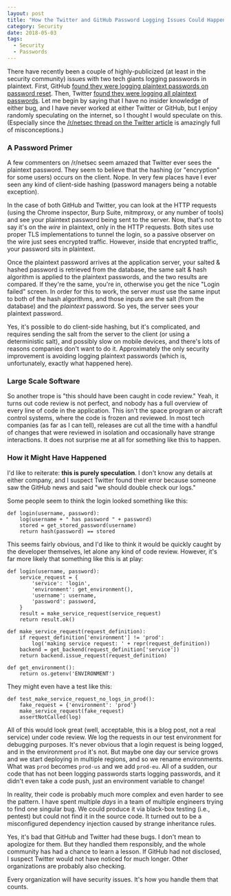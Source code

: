 ```yaml
---
layout: post
title: "How the Twitter and GitHub Password Logging Issues Could Happen"
category: Security
date: 2018-05-03
tags:
  - Security
  - Passwords
---
```


There have recently been a couple of highly-publicized (at least in the security
community) issues with two tech giants logging passwords in plaintext.  First,
GitHub [found they were logging plaintext passwords on password
reset](https://www.zdnet.com/article/github-says-bug-exposed-account-passwords/).
Then, Twitter [found they were logging all plaintext
passwords](https://twitter.com/TwitterSupport/status/992132808192634881).  Let
me begin by saying that I have no insider knowledge of either bug, and I have
never worked at either Twitter or GitHub, but I enjoy randomly speculating on
the internet, so I thought I would speculate on this.  (Especially since the
[/r/netsec thread on the Twitter article](https://www.reddit.com/r/netsec/comments/8guet1/twitter_tells_all_330m_users_to_change_passwords/) is amazingly full of misconceptions.)

<!--more-->

### A Password Primer ###

A few commenters on /r/netsec seem amazed that Twitter ever sees the plaintext
password.  They seem to believe that the hashing (or "encryption" for some
users) occurs on the client.  Nope.  In very few places have I ever seen any
kind of client-side hashing (password managers being a notable exception).

In the case of both GitHub and Twitter, you can look at the HTTP requests (using
the Chrome inspector, Burp Suite, mitmproxy, or any number of tools) and see
your plaintext password being sent to the server.  Now, that's not to say it's
on the *wire* in plaintext, only in the HTTP requests.  Both sites use proper
TLS implementations to tunnel the login, so a passive observer on the wire just
sees encrypted traffic.  However, inside that encrypted traffic, your password
sits in plaintext.

Once the plaintext password arrives at the application server, your salted &
hashed password is retrieved from the database, the same salt & hash algorithm
is applied to the plaintext passwords, and the two results are compared.  If
they're the same, you're in, otherwise you get the nice "Login failed" screen.
In order for this to work, the server *must* use the same input to both of the
hash algorithms, and those inputs are the salt (from the database) and the
*plaintext* password.  So yes, the server sees your plaintext password.

Yes, it's possible to do client-side hashing, but it's complicated, and requires
sending the salt from the server to the client (or using a deterministic salt),
and possibly slow on mobile devices, and there's lots of reasons companies don't
want to do it.  Approximately the only security improvement is avoiding logging
plaintext passwords (which is, unfortunately, exactly what happened here).

### Large Scale Software ###

So another trope is "this should have been caught in code review."  Yeah, it
turns out code review is not perfect, and nobody has a full overview of every
line of code in the application.  This isn't the space program or aircraft
control systems, where the code is frozen and reviewed.  In most tech companies
(as far as I can tell), releases are cut all the time with a handful of changes
that were reviewed in isolation and occasionally have strange interactions.  It
does not surprise me at all for something like this to happen.

### How it Might Have Happened ###

I'd like to reiterate: **this is purely speculation**.  I don't know any details
at either company, and I suspect Twitter found their error because someone saw
the GitHub news and said "we should double check our logs."

Some people seem to think the login looked something like this:

    def login(username, password):
        log(username + " has password " + password)
        stored = get_stored_password(username)
        return hash(password) == stored

This seems fairly obvious, and I'd like to think it would be quickly caught by
the developer themselves, let alone any kind of code review.  However, it's far
more likely that something like this is at play:

    def login(username, password):
        service_request = {
            'service': 'login',
            'environment': get_environment(),
            'username': username,
            'password': password,
        }
        result = make_service_request(service_request)
        return result.ok()

    def make_service_request(request_definition):
        if request_definition['environment'] != 'prod':
            log('making service request: ' + repr(request_definition))
        backend = get_backend(request_definition['service'])
        return backend.issue_request(request_definition)

    def get_environment():
        return os.getenv('ENVIRONMENT')

They might even have a test like this:

    def test_make_service_request_no_logs_in_prod():
        fake_request = {'environment': 'prod'}
        make_service_request(fake_request)
        assertNotCalled(log)

All of this would look great (well, acceptable, this is a blog post, not a real
service) under code review.  We log the requests in our test environment for
debugging purposes.  It's never obvious that a login request is being logged,
and in the environment `prod` it's not.  But maybe one day our service grows and
we start deploying in multiple regions, and so we rename environments.  What was
`prod` becomes `prod-us` and we add `prod-eu`.  All of a sudden, our code that
has not been logging passwords starts logging passwords, and it didn't even take
a code push, just an environment variable to change!

In reality, their code is probably much more complex and even harder to see the
pattern.  I have spent multiple *days* in a team of multiple engineers trying to
find one singular bug.  We could produce it via black-box testing (i.e.,
pentest) but could not find it in the source code.  It turned out to be a
misconfigured dependency injection caused by strange inheritance rules.

Yes, it's bad that GitHub and Twitter had these bugs.  I don't mean to apologize
for them.  But they handled them responsibly, and the whole community has had a
chance to learn a lesson.  If GitHub had not disclosed, I suspect Twitter would
not have noticed for much longer.  Other organizations are probably also
checking.

Every organization will have security issues.  It's how you handle them that
counts.
